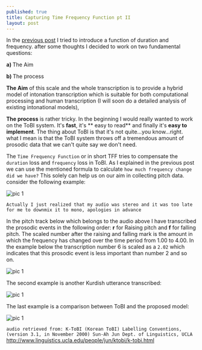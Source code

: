 ```yaml
---
published: true
title: Capturing Time Frequency Function pt II
layout: post
---
```

In the <a href="http://blog.adelr.ir/2016/02/03/time-frequency-function.html">previous post</a> I tried to introduce a function of duration and frequency. after some thoughts I decided to work on two fundamental questions:

<b> a) </b> The Aim

 <b> b) </b> The process

**The Aim** of this scale and the whole transcription is to provide a hybrid model of intonation transcription which is suitable for both computational processing and human transcription (I will soon do a detailed analysis of existing intonational models),

**The process** is rather tricky. In the beginning I would really wanted to work on the ToBI system. It's **fast**, it's 
** easy to read** 
and finally it's **easy to implement**. The thing about ToBI is that it's not quite...you know...right. what I mean is that the ToBI system throws off a tremendous amount of prosodic data that we can't quite say we don't need.

The ``Time Frequency Function`` or in short TFF tries to compensate the ``duration`` loss and 
``frequency`` loss in ToBI. As I explained in the previous post we can use the mentioned formula to calculate 
``how much frequency change did we have?`` 
This solely can help us on our aim in collecting pitch data. consider the following example:

![pic 1](http://blog.adelr.ir/images/praatkurdi.jpg)

``Actually I just realized that my audio was stereo and it was too late for me to downmix it to mono, apologies in advance``

In the pitch track below which belongs to the audio above I have transcribed the prosodic events in the following order: **r** for Raising pitch and **f** for falling pitch. The scaled number after the raising and falling mark is the amount in which the frequency has changed over the time period from 1.00 to 4.00. In the example below the transcription number 6 is scaled as a 
``2.02``
which indicates that this prosodic event is less important than number 2 and so on.

![pic 1](http://blog.adelr.ir/images/praatkurdi3.JPG)

The second example is another Kurdish utterance transcribed:


![pic 1](http://blog.adelr.ir/images/praatkurdi4.JPG)

The last example is a comparison between ToBI and the proposed model:

![pic 1](http://blog.adelr.ir/images/praatkurdi5.JPG)

``audio retrieved from: K-ToBI (Korean ToBI) Labelling Conventions, (version 3.1, in November 2000)
Sun-Ah Jun
Dept. of Linguistics, UCLA``
<a href="http://www.linguistics.ucla.edu/people/jun/ktobi/k-tobi.html">http://www.linguistics.ucla.edu/people/jun/ktobi/k-tobi.html</a>